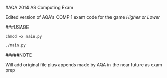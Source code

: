 #AQA 2014 AS Computing Exam

Edited version of AQA's COMP 1 exam code for the game _Higher or Lower_

###USAGE

`chmod +x main.py`

`./main.py`

#####NOTE

Will add original file plus appends made by AQA in the near future as exam prep
